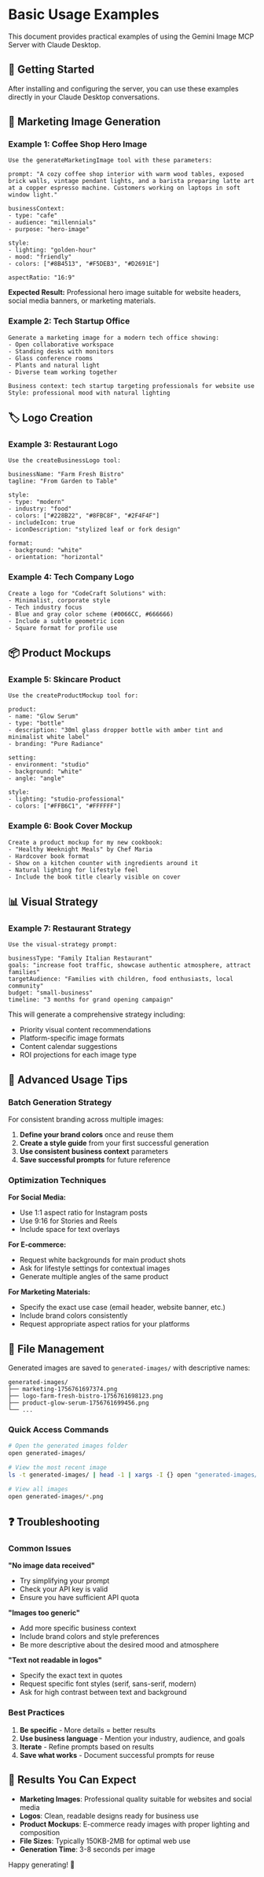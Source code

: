 # Basic Usage Examples

This document provides practical examples of using the Gemini Image MCP Server with Claude Desktop.

## 🚀 Getting Started

After installing and configuring the server, you can use these examples directly in your Claude Desktop conversations.

## 🎨 Marketing Image Generation

### Example 1: Coffee Shop Hero Image

```
Use the generateMarketingImage tool with these parameters:

prompt: "A cozy coffee shop interior with warm wood tables, exposed brick walls, vintage pendant lights, and a barista preparing latte art at a copper espresso machine. Customers working on laptops in soft window light."

businessContext:
- type: "cafe" 
- audience: "millennials"
- purpose: "hero-image"

style:
- lighting: "golden-hour"
- mood: "friendly" 
- colors: ["#8B4513", "#F5DEB3", "#D2691E"]

aspectRatio: "16:9"
```

**Expected Result:** Professional hero image suitable for website headers, social media banners, or marketing materials.

### Example 2: Tech Startup Office

```
Generate a marketing image for a modern tech office showing:
- Open collaborative workspace
- Standing desks with monitors
- Glass conference rooms
- Plants and natural light
- Diverse team working together

Business context: tech startup targeting professionals for website use
Style: professional mood with natural lighting
```

## 🏷️ Logo Creation

### Example 3: Restaurant Logo

```
Use the createBusinessLogo tool:

businessName: "Farm Fresh Bistro"
tagline: "From Garden to Table"

style:
- type: "modern"
- industry: "food"
- colors: ["#228B22", "#8FBC8F", "#2F4F4F"]
- includeIcon: true
- iconDescription: "stylized leaf or fork design"

format:
- background: "white"
- orientation: "horizontal"
```

### Example 4: Tech Company Logo

```
Create a logo for "CodeCraft Solutions" with:
- Minimalist, corporate style
- Tech industry focus  
- Blue and gray color scheme (#0066CC, #666666)
- Include a subtle geometric icon
- Square format for profile use
```

## 📦 Product Mockups

### Example 5: Skincare Product

```
Use the createProductMockup tool for:

product:
- name: "Glow Serum"
- type: "bottle"
- description: "30ml glass dropper bottle with amber tint and minimalist white label"
- branding: "Pure Radiance"

setting:
- environment: "studio"
- background: "white" 
- angle: "angle"

style:
- lighting: "studio-professional"
- colors: ["#FFB6C1", "#FFFFFF"]
```

### Example 6: Book Cover Mockup

```
Create a product mockup for my new cookbook:
- "Healthy Weeknight Meals" by Chef Maria
- Hardcover book format
- Show on a kitchen counter with ingredients around it
- Natural lighting for lifestyle feel
- Include the book title clearly visible on cover
```

## 📊 Visual Strategy

### Example 7: Restaurant Strategy

```
Use the visual-strategy prompt:

businessType: "Family Italian Restaurant"
goals: "increase foot traffic, showcase authentic atmosphere, attract families"
targetAudience: "Families with children, food enthusiasts, local community"
budget: "small-business"
timeline: "3 months for grand opening campaign"
```

This will generate a comprehensive strategy including:
- Priority visual content recommendations
- Platform-specific image formats
- Content calendar suggestions
- ROI projections for each image type

## 🔧 Advanced Usage Tips

### Batch Generation Strategy

For consistent branding across multiple images:

1. **Define your brand colors** once and reuse them
2. **Create a style guide** from your first successful generation
3. **Use consistent business context** parameters
4. **Save successful prompts** for future reference

### Optimization Techniques

**For Social Media:**
- Use 1:1 aspect ratio for Instagram posts
- Use 9:16 for Stories and Reels
- Include space for text overlays

**For E-commerce:**
- Request white backgrounds for main product shots
- Ask for lifestyle settings for contextual images
- Generate multiple angles of the same product

**For Marketing Materials:**
- Specify the exact use case (email header, website banner, etc.)
- Include brand colors consistently
- Request appropriate aspect ratios for your platforms

## 📁 File Management

Generated images are saved to `generated-images/` with descriptive names:

```
generated-images/
├── marketing-1756761697374.png
├── logo-farm-fresh-bistro-1756761698123.png
├── product-glow-serum-1756761699456.png
└── ...
```

### Quick Access Commands

```bash
# Open the generated images folder
open generated-images/

# View the most recent image
ls -t generated-images/ | head -1 | xargs -I {} open "generated-images/{}"

# View all images
open generated-images/*.png
```

## ❓ Troubleshooting

### Common Issues

**"No image data received"**
- Try simplifying your prompt
- Check your API key is valid
- Ensure you have sufficient API quota

**"Images too generic"**
- Add more specific business context
- Include brand colors and style preferences
- Be more descriptive about the desired mood and atmosphere

**"Text not readable in logos"**
- Specify the exact text in quotes
- Request specific font styles (serif, sans-serif, modern)
- Ask for high contrast between text and background

### Best Practices

1. **Be specific** - More details = better results
2. **Use business language** - Mention your industry, audience, and goals
3. **Iterate** - Refine prompts based on results
4. **Save what works** - Document successful prompts for reuse

## 🎯 Results You Can Expect

- **Marketing Images**: Professional quality suitable for websites and social media
- **Logos**: Clean, readable designs ready for business use
- **Product Mockups**: E-commerce ready images with proper lighting and composition
- **File Sizes**: Typically 150KB-2MB for optimal web use
- **Generation Time**: 3-8 seconds per image

Happy generating! 🎨
